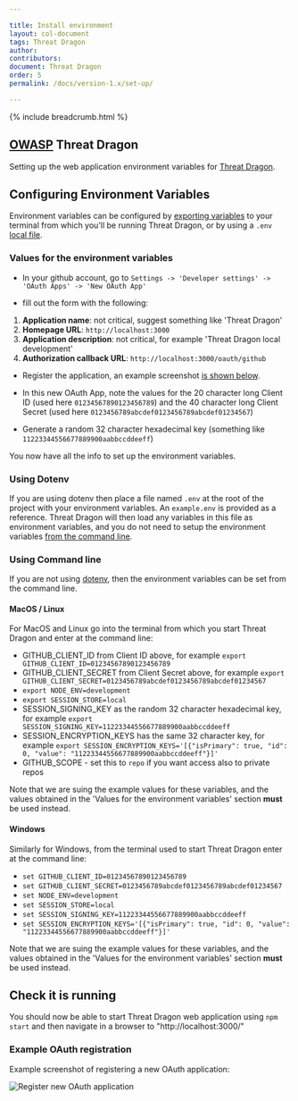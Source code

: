 ```yaml
---

title: Install environment
layout: col-document
tags: Threat Dragon
author:
contributors:
document: Threat Dragon
order: 5
permalink: /docs/version-1.x/set-up/

---
```


{% include breadcrumb.html %}
## [OWASP](https://www.owasp.org) Threat Dragon

Setting up the web application environment variables for [Threat Dragon](http://owasp.org/www-project-threat-dragon).

## Configuring Environment Variables
Environment variables can be configured by [exporting variables](#using-command-line) to your terminal
from which you'll be running Threat Dragon, or by using a  `.env` [local file](#using-dotenv).

### Values for the environment variables

* In your github account, go to `Settings -> 'Developer settings' -> 'OAuth Apps' -> 'New OAuth App'`

* fill out the form with the following:
1. **Application name**: not critical, suggest something like 'Threat Dragon'
1. **Homepage URL**: `http://localhost:3000`
1. **Application description**: not critical, for example 'Threat Dragon local development'
1. **Authorization callback URL**: `http://localhost:3000/oauth/github`

* Register the application, an example screenshot [is shown below](#example-oauth-registration).

* In this new OAuth App, note the values for the 20 character long Client ID (used here `01234567890123456789`)
and the 40 character long Client Secret (used here `0123456789abcdef0123456789abcdef01234567`)

* Generate a random 32 character hexadecimal key (something like `11223344556677889900aabbccddeeff`)

You now have all the info to set up the environment variables.

### Using Dotenv
If you are using dotenv then place a file named `.env` at the root of the project with your environment variables.
An `example.env` is provided as a reference.
Threat Dragon will then load any variables in this file as environment variables,
and you do not need to setup the environment variables [from the command line](#using-command-line).

### Using Command line
If you are not using [dotenv](#using-dotenv), then the environment variables can be set from the command line.

#### MacOS / Linux
For MacOS and Linux go into the terminal from which you start Threat Dragon and enter at the
command line:
* GITHUB_CLIENT_ID from Client ID above,
for example `export GITHUB_CLIENT_ID=01234567890123456789`
* GITHUB_CLIENT_SECRET from Client Secret above,
for example `export GITHUB_CLIENT_SECRET=0123456789abcdef0123456789abcdef01234567`
* `export NODE_ENV=development`
* `export SESSION_STORE=local`
* SESSION_SIGNING_KEY as the random 32 character hexadecimal key,
for example `export SESSION_SIGNING_KEY=11223344556677889900aabbccddeeff`
* SESSION_ENCRYPTION_KEYS has the same 32 character key,
for example `export SESSION_ENCRYPTION_KEYS='[{"isPrimary": true, "id": 0, "value": "11223344556677889900aabbccddeeff"}]'`
* GITHUB_SCOPE - set this to `repo` if you want access also to private repos

Note that we are suing the example values for these variables, and the values obtained in 
the 'Values for the environment variables' section **must** be used instead.

#### Windows
Similarly for Windows, from the terminal used to start Threat Dragon enter at the
command line:
* `set GITHUB_CLIENT_ID=01234567890123456789`
* `set GITHUB_CLIENT_SECRET=0123456789abcdef0123456789abcdef01234567`
* `set NODE_ENV=development`
* `set SESSION_STORE=local`
* `set SESSION_SIGNING_KEY=11223344556677889900aabbccddeeff`
* `set SESSION_ENCRYPTION_KEYS='[{"isPrimary": true, "id": 0, "value": "11223344556677889900aabbccddeeff"}]'`

Note that we are suing the example values for these variables, and the values obtained in 
the 'Values for the environment variables' section **must** be used instead.

## Check it is running
You should now be able to start Threat Dragon web application using `npm start`
and then navigate in a browser to "http://localhost:3000/"

### Example OAuth registration
Example screenshot of registering a new OAuth application:

![Register new OAuth application](/assets/images/register-new-OAuth-application.png)
